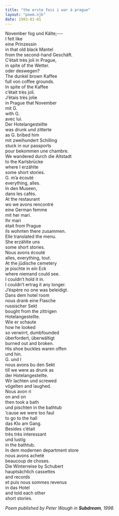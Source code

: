 ```yaml
---
title: "the erste fois i war à prague"
layout: "poem.njk"
date: 1993-01-01
---
```


November fog und Kälte;---   
I felt like    
eine Prinzessin    
in that old black Mantel  
from the second-hand Geschäft.  
C’était très joli in Prague,  
in spite of the Wetter.  
oder deswegen?  
The dunkel brown Kaffee  
full von coffee grounds.  
In spite of the Kaffee  
c’était très joli.  
J’étais très jolie  
in Prague that November  
mit G.  
with G.  
avec lui.  
Der Hotelangestellte  
was drunk und zitterte  
as G. bribed him  
mit zweihundert Schilling  
stuck in our passports  
pour bekommen une chambre.  
We wandered durch die Altstadt  
to the Karlsbrücke  
where I erzählte  
some short stories.  
G. m’a écouté  
everything, alles.  
In den Museen,  
dans les cafés.  
At the restaurant  
wo we avons rencontré  
eine German femme  
mit her mari.  
Ihr mari  
était from Prague  
ils wohnten there zusammen.  
Elle translated the menu.  
She erzählte uns  
some short stories.  
Nous avons écouté  
alles, everything, tout.  
At the jüdische cemetery  
je pischte in ein Eck  
where niemand could see.  
I couldn’t hold it in.  
I couldn’t ertrag it any longer.  
J’éspère no one was beleidigt.  
Dans dem hotel room  
nous drank eine Flasche  
russischer Sekt  
bought from the zittrigen  
Hotelangestellte.  
Wie er schaute  
how he looked  
so verwirrt, dumbfounded  
überfordert, überwältigt  
burned out and broken.  
His shoe buckles waren offen  
und hin.  
G. und I  
nous avons bu den Sekt  
till we were as drunk as  
der Hotelangestellte.  
Wir lachten und screwed  
vögelten and laughed.  
Nous avon ri  
on and on  
then took a bath  
und pischten in the bathtub  
‘cause we were too faul  
to go to the hall  
das Klo am Gang.  
Besides c’était  
très très interessant  
und lustig  
in the bathtub.  
In dem modernen department store  
nous avons acheté  
beaucoup de choses.  
Die Winterreise by Schubert  
hauptsächlich cassettes  
and records  
et puis nous sommes revenus  
in das Hotel  
and told each other  
short stories.  

_Poem published by Peter Waugh in **Subdream**, 1998._